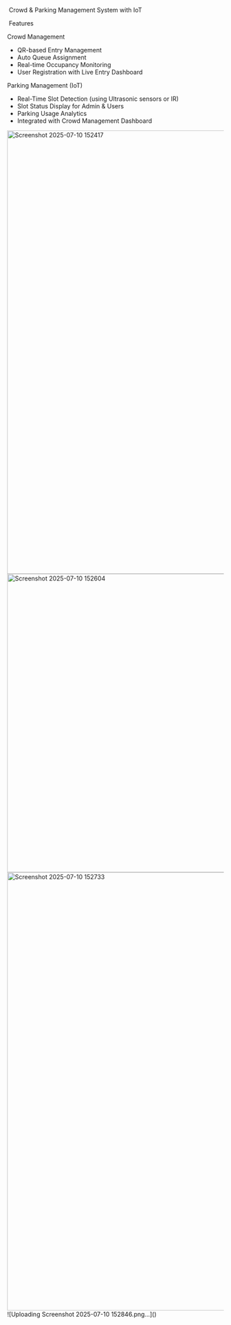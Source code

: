  Crowd & Parking Management System with IoT 

 Features

Crowd Management
- QR-based Entry Management
- Auto Queue Assignment
- Real-time Occupancy Monitoring
- User Registration with Live Entry Dashboard

Parking Management (IoT)
- Real-Time Slot Detection (using Ultrasonic sensors or IR)
- Slot Status Display for Admin & Users
- Parking Usage Analytics
- Integrated with Crowd Management Dashboard

<img width="1894" height="1028" alt="Screenshot 2025-07-10 152417" src="https://github.com/user-attachments/assets/51e269bc-6b9c-4cce-b51b-445ad927d89d" />

<img width="1884" height="692" alt="Screenshot 2025-07-10 152604" src="https://github.com/user-attachments/assets/e9ee8d7a-a24c-49b3-bdf7-be96ff09e7ff" />
<img width="1633" height="1016" alt="Screenshot 2025-07-10 152733" src="https://github.com/user-attachments/assets/6c0c6d96-db29-412e-ac29-6ccaa4fb6847" />
![Uploading Screenshot 2025-07-10 152846.png…]()
